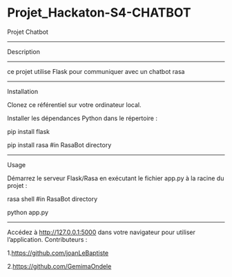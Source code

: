 # Projet_Hackaton-S4-CHATBOT 
Projet Chatbot
____________________________________________________________________________________________________________________________
Description

______________________________________________________________________________________________________________________________
ce projet utilise Flask pour communiquer avec un chatbot rasa
______________________________________________________________________________________________________________________________
Installation

Clonez ce référentiel sur votre ordinateur local.

Installer les dépendances Python dans le répertoire :

pip install flask

pip install rasa #in RasaBot directory 
_______________________________________________________________________________________________________________________________
Usage

Démarrez le serveur Flask/Rasa en exécutant le fichier app.py à la racine du projet :

rasa shell #in RasaBot directory

python app.py
__________________________________________________________________________________________________________________________________
Accédez à http://127.0.0.1:5000 dans votre navigateur pour utiliser l’application.
Contributeurs :

1.https://github.com/joanLeBaptiste

2.https://github.com/GemimaOndele
